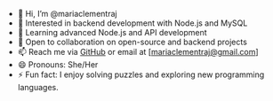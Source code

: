 - 👋 Hi, I’m @mariaclementraj
- 👀 Interested in backend development with Node.js and MySQL
- 🌱 Learning advanced Node.js and API development
- 💞️ Open to collaboration on open-source and backend projects
- 📫 Reach me via [GitHub](https://github.com/mariaclementraj) or email at [mariaclementraj@gmail.com]
- 😄 Pronouns: She/Her
- ⚡ Fun fact: I enjoy solving puzzles and exploring new programming languages.
  
<!---
mariaclementraj/mariaclementraj is a ✨ special ✨ repository because its `README.md` (this file) appears on your GitHub profile.
You can click the Preview link to take a look at your changes.
--->
